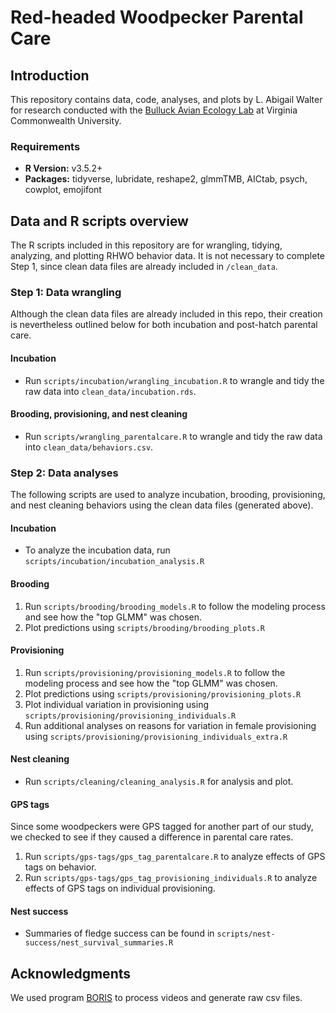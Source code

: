 # Red-headed Woodpecker Parental Care 

## Introduction

This repository contains data, code, analyses, and plots by L. Abigail Walter for research conducted with the [Bulluck Avian Ecology Lab](https://rampages.us/bullucklab) at Virginia Commonwealth University. 

### Requirements

- <b>R Version:</b> v3.5.2+
- <b>Packages:</b> tidyverse, lubridate, reshape2, glmmTMB, AICtab, psych, cowplot, emojifont

## Data and R scripts overview

The R scripts included in this repository are for wrangling, tidying, analyzing, and plotting RHWO behavior data. It is not necessary to complete Step 1, since clean data files are already included in `/clean_data`. 

### Step 1: Data wrangling

Although the clean data files are already included in this repo, their creation is nevertheless outlined below for both incubation and post-hatch parental care.

#### Incubation

- Run `scripts/incubation/wrangling_incubation.R` to wrangle and tidy the raw data into `clean_data/incubation.rds`.

#### Brooding, provisioning, and nest cleaning

- Run `scripts/wrangling_parentalcare.R` to wrangle and tidy the raw data into `clean_data/behaviors.csv`.

### Step 2: Data analyses

The following scripts are used to analyze incubation, brooding, provisioning, and nest cleaning behaviors using the clean data files (generated above).

#### Incubation

- To analyze the incubation data, run `scripts/incubation/incubation_analysis.R`

#### Brooding

1. Run `scripts/brooding/brooding_models.R` to follow the modeling process and see how the "top GLMM" was chosen.
2. Plot predictions using `scripts/brooding/brooding_plots.R`

#### Provisioning

1. Run `scripts/provisioning/provisioning_models.R` to follow the modeling process and see how the "top GLMM" was chosen.
2. Plot predictions using `scripts/provisioning/provisioning_plots.R`
3. Plot individual variation in provisioning using `scripts/provisioning/provisioning_individuals.R`
4. Run additional analyses on reasons for variation in female provisioning using `scripts/provisioning/provisioning_individuals_extra.R`

#### Nest cleaning

- Run `scripts/cleaning/cleaning_analysis.R` for analysis and plot.

#### GPS tags

Since some woodpeckers were GPS tagged for another part of our study, we checked to see if they caused a difference in parental care rates.

1. Run `scripts/gps-tags/gps_tag_parentalcare.R` to analyze effects of GPS tags on behavior.
2. Run `scripts/gps-tags/gps_tag_provisioning_individuals.R` to analyze effects of GPS tags on individual provisioning.

#### Nest success

- Summaries of fledge success can be found in `scripts/nest-success/nest_survival_summaries.R`

## Acknowledgments

We used program [BORIS](https://www.boris.unito.it/) to process videos and generate raw csv files.
